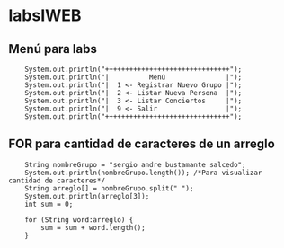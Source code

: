# labsIWEB

## Menú para labs

        System.out.println("+++++++++++++++++++++++++++++++");
        System.out.println("|          Menú               |");
        System.out.println("|  1 <- Registrar Nuevo Grupo |");
        System.out.println("|  2 <- Listar Nueva Persona  |");
        System.out.println("|  3 <- Listar Conciertos     |");
        System.out.println("|  9 <- Salir                 |");
        System.out.println("+++++++++++++++++++++++++++++++");
## FOR para cantidad de caracteres de un arreglo

        String nombreGrupo = "sergio andre bustamante salcedo";
        System.out.println(nombreGrupo.length()); /*Para visualizar cantidad de caracteres*/
        String arreglo[] = nombreGrupo.split(" ");
        System.out.println(arreglo[3]);
        int sum = 0;

        for (String word:arreglo) {
            sum = sum + word.length();
        }

